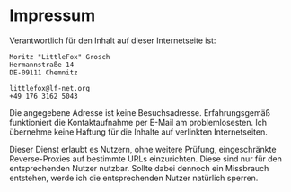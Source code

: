 # Impressum

Verantwortlich für den Inhalt auf dieser Internetseite ist:

    Moritz "LittleFox" Grosch
    Hermannstraße 14
    DE-09111 Chemnitz

    littlefox@lf-net.org
    +49 176 3162 5043

Die angegebene Adresse ist keine Besuchsadresse. Erfahrungsgemäß funktioniert die Kontaktaufnahme per E-Mail am problemlosesten.
Ich übernehme keine Haftung für die Inhalte auf verlinkten Internetseiten.

Dieser Dienst erlaubt es Nutzern, ohne weitere Prüfung, eingeschränkte Reverse-Proxies auf bestimmte URLs einzurichten. Diese sind
nur für den entsprechenden Nutzer nutzbar. Sollte dabei dennoch ein Missbrauch entstehen, werde ich die entsprechenden Nutzer
natürlich sperren.
